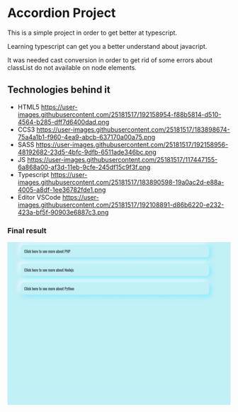 # Accordion Project 

This is a simple project in order to get better at typescript. 

Learning typescript can get you a better understand about javacript.

It was needed cast conversion in order to get rid of some errors about classList do not available on node elements.

## Technologies behind it

- HTML5 https://user-images.githubusercontent.com/25181517/192158954-f88b5814-d510-4564-b285-dff7d6400dad.png
- CCS3  https://user-images.githubusercontent.com/25181517/183898674-75a4a1b1-f960-4ea9-abcb-637170a00a75.png
- SASS  https://user-images.githubusercontent.com/25181517/192158956-48192682-23d5-4bfc-9dfb-6511ade346bc.png
- JS    https://user-images.githubusercontent.com/25181517/117447155-6a868a00-af3d-11eb-9cfe-245df15c9f3f.png
- Typescript https://user-images.githubusercontent.com/25181517/183890598-19a0ac2d-e88a-4005-a8df-1ee36782fde1.png
- Editor VSCode https://user-images.githubusercontent.com/25181517/192108891-d86b6220-e232-423a-bf5f-90903e6887c3.png

### Final result

<img src="public/img/accordion.gif" alt="gif's project">